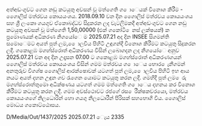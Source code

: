 අත්අඩංගුවට ගෙන නඩු කටයුතු අවසන් වූ මත්ගෙති ග ොෙයක් විනොශ කිරීම - ගෙොලිස් මත්රවය කොයයංශය. 2018.09.10 වන දින ගෙොලිස් මත්රවය කොයයංශය සහ ශ්‍රී ලංකො ගයගුව ඒකොබද්ධව සිදුකරන ලද වැටලිමකදී අත්අඩංගුවට ගෙන නඩු කටයුතු අවසන් වූ මත්ගෙති 1,50,00000 (එක් ගකෝටි ෙනස් ලක්ෂයක්) ක ප්‍රමොණයක් අධිකරණ නිගයෝෙ ම 2025.07.21 අද දින INSEE සිගමන්ති සමොෙමට අයත් පුත් ලම, ෙොලවිය පිහිටි උඳුගන්දී විනොශ කිරීමට කටයුතු සිදුකරන ලදී. ගකොළඹ මගහ්ස්රොත් අධිකරණය විසින් ලබොගදන ලද නිගයෝෙ අනුව 2025.07.21 වන අද දින උදෑසන 07.00 ට ගකොළඹ මගහ්ස්රොත් අධිකරණගයන් ගෙොලිස් මත්රවය කොයයංශය විසින් ගමම මත්රවය ග ොෙය භොර ෙැනීගමන් අනතුරුව විගශ්ෂ ගෙොලිස් ආරක්ෂොවක් යටගත් පුත් ලම, ෙොලවිය පිහිටි ඉහ ආය නයට අයත් දහන උඳුන ගව රැගෙන යොමට කටයුතු කරන ලදී. ගමහිදී පුත් ලම ෙරු මගහ්ස්රොත්තුමො අධීක්ෂණය යටගත් ගමම මත්ගෙති ග ොෙය දහනය කර විනොශ කිරීමට කටයුතු කරන ලදී. ගමම අවස්ථොවට රජගේ රස ෙරීක්ෂකවරයො, මත්රවය කොයයංශගේ නිලධොරින් හො ගයගු නිලධොරීන් පිරිසක් සහභොගි විය. ගෙොලිස් මොධය ගකොට්ඨොසය.

D/Media/Out/1437/2025 2025.07.21 ෙැය 2335